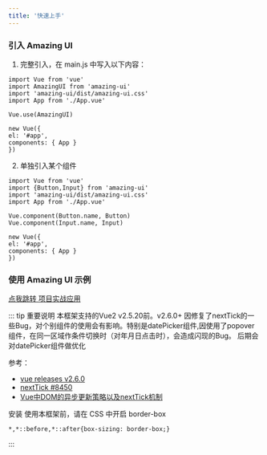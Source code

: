 ```yaml
---
title: '快速上手'
---
```


### 引入 Amazing UI

1. 完整引入，在 main.js 中写入以下内容：

```
import Vue from 'vue'
import AmazingUI from 'amazing-ui'
import 'amazing-ui/dist/amazing-ui.css'
import App from './App.vue'

Vue.use(AmazingUI)

new Vue({
el: '#app',
components: { App }
})

```

2. 单独引入某个组件

```
import Vue from 'vue'
import {Button,Input} from 'amazing-ui'
import 'amazing-ui/dist/amazing-ui.css'
import App from './App.vue'

Vue.component(Button.name, Button)
Vue.component(Input.name, Input)

new Vue({
el: '#app',
components: { App }
})

```

### 使用 Amazing UI 示例

[点我跳转 项目实战应用](https://codesandbox.io/s/ojvvl27v6q)

::: tip 重要说明
本框架支持的Vue2 v2.5.20前。v2.6.0+ 因修复了nextTick的一些Bug，对个别组件的使用会有影响。特别是datePicker组件,因使用了popover组件，在同一区域作条件切换时（对年月日点击时），会造成闪现的Bug。
后期会对datePicker组件做优化

参考：
+ [vue releases v2.6.0](https://github.com/vuejs/vue/releases/tag/v2.6.0)
+ [nextTick #8450](https://github.com/vuejs/vue/pull/8450)
+ [Vue中DOM的异步更新策略以及nextTick机制](https://segmentfault.com/a/1190000013314893)


安装 使用本框架前，请在 CSS 中开启 border-box

```
*,*::before,*::after{box-sizing: border-box;}
```

:::
